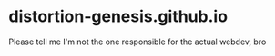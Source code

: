 # distortion-genesis.github.io
Please tell me I'm not the one responsible for the actual webdev, bro
